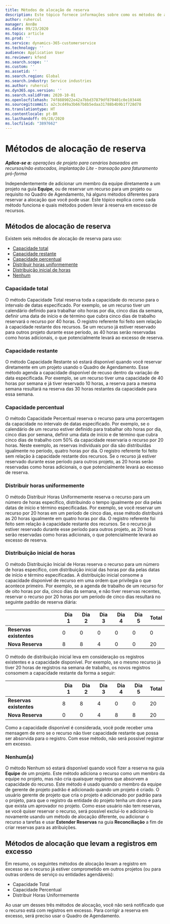 ```yaml
---
title: Métodos de alocação de reserva
description: Este tópico fornece informações sobre como os métodos de alocação de reserva funcionam no Project Operations.
author: ruhercul
manager: AnnBe
ms.date: 09/23/2020
ms.topic: article
ms.prod: ''
ms.service: dynamics-365-customerservice
ms.technology: ''
audience: Application User
ms.reviewer: kfend
ms.search.scope: ''
ms.custom: ''
ms.assetid: ''
ms.search.region: Global
ms.search.industry: Service industries
ms.author: ruhercul
ms.dyn365.ops.version: ''
ms.search.validFrom: 2020-10-01
ms.openlocfilehash: 74f8889022e42a7bbd37879df870401c0e103446
ms.sourcegitcommit: a2c3cd49a3b667b8b5edaa31788b4b9b1f728d78
ms.translationtype: HT
ms.contentlocale: pt-BR
ms.lasthandoff: 09/28/2020
ms.locfileid: "3897662"
---
```

# <a name="booking-allocation-methods"></a>Métodos de alocação de reserva

_**Aplica-se a:** operações de projeto para cenários baseados em recursos/não estocados, implantação Lite - transação para faturamento pró-forma_

Independentemente de adicionar um membro da equipe diretamente a um projeto na guia **Equipe**, ou de reservar um recurso para um projeto ou requisito no Quadro de Agendamento, há alguns métodos diferentes para reservar a alocação que você pode usar. Este tópico explica como cada método funciona e quais métodos podem levar à reserva em excesso de recursos.

## <a name="booking-allocation-methods"></a>Métodos de alocação de reserva

Existem seis métodos de alocação de reserva para uso:

- [Capacidade total](#full)
- [Capacidade restante](#remaining)
- [Capacidade percentual](#percentage)
- [Distribuir horas uniformemente](#evenly)
- [Distribuição inicial de horas](#front)
- [Nenhum](#none)

### <a name="full-capacity"></a><a name="full"></a>Capacidade total 
O método Capacidade Total reserva toda a capacidade do recurso para o intervalo de datas especificado. Por exemplo, se um recurso tiver um calendário definido para trabalhar oito horas por dia, cinco dias da semana, definir uma data de início e de término que cubra cinco dias de trabalho reservará o recurso por 40 horas. O registro referente foi feito sem relação à capacidade restante dos recursos. Se um recurso já estiver reservado para outros projeto durante esse período, as 40 horas serão reservadas como horas adicionais, o que potencialmente levará ao excesso de reserva.

### <a name="remaining-capacity"></a><a name="remaining"></a>Capacidade restante
O método Capacidade Restante só estará disponível quando você reservar diretamente em um projeto usando o Quadro de Agendamento. Esse método agenda a capacidade disponível de recuso dentro da variação de data especificada. Por exemplo, se um recurso tiver uma capacidade de 40 horas por semana e já tiver reservado 10 horas, a reserva para a mesma semana resultará na reserva das 30 horas restantes da capacidade para essa semana.

### <a name="percentage-capacity"></a><a name="percentage"></a>Capacidade percentual
O método Capacidade Percentual reserva o recurso para uma porcentagem da capacidade no intervalo de datas especificado. Por exemplo, se o calendário de um recurso estiver definido para trabalhar oito horas por dia, cinco dias por semana, definir uma data de início e de término que cubra cinco dias de trabalho com 50% da capacidade reservaria o recurso por 20 horas. Neste exemplo, as reservas individuais por dia são distribuídas igualmente no período, quatro horas por dia. O registro referente foi feito sem relação à capacidade restante dos recursos. Se o recurso já estiver reservado durante esse período para outros projeto, as 20 horas serão reservadas como horas adicionais, o que potencialmente levará ao excesso de reserva.

### <a name="evenly-distribute-hours"></a><a name="evenly"></a>Distribuir horas uniformemente
O método Distribuir Horas Uniformemente reserva o recurso para um número de horas específico, distribuindo o tempo igualmente por dia pelas datas de início e término especificadas. Por exemplo, se você reservar um recurso por 20 horas em um período de cinco dias, esse método distribuirá as 20 horas igualmente em quatro horas por dia. O registro referente foi feito sem relação à capacidade restante dos recursos. Se o recurso já estiver reservado durante esse período para outros projeto, as 20 horas serão reservadas como horas adicionais, o que potencialmente levará ao excesso de reserva.

### <a name="front-load-hours"></a><a name="front"></a>Distribuição inicial de horas
O método Distribuição Inicial de Horas reserva o recurso para um número de horas específico, com distribuição inicial das horas por dia pelas datas de início e término especificadas. A distribuição inicial consome a capacidade disponível de recurso em uma ordem que privilegia o que acontece primeiro. Por exemplo, se a agenda de trabalho de um recurso for de oito horas por dia, cinco dias da semana, e não tiver reservas recentes, reservar o recurso por 20 horas por um período de cinco dias resultará no seguinte padrão de reserva diária: 

|                           |    Dia 1    |    Dia 2    |    Dia 3    |    Dia 4    |    Dia 5    |    Total    |
|---------------------------|-------------|-------------|-------------|-------------|-------------|-------------|
|    **Reservas existentes**    |    0        |    0        |    0        |    0        |    0        |    0        |
|    **Nova Reserva**          |    8        |    8        |    4        |    0        |    0        |    20       |

O método de distribuição inicial leva em consideração os registros existentes e a capacidade disponível. Por exemplo, se o mesmo recurso já tiver 20 horas de registros na semana de trabalho, os novos registros consomem a capacidade restante da forma a seguir:

|                     | Dia 1 | Dia 2 | Dia 3 | Dia 4 | Dia 5 | Total |
|---------------------|-------|-------|-------|-------|-------|-------|
| **Reservas existentes** | 8     | 8     | 4     | 0     | 0     | 20    |
| **Nova Reserva**       | 0     | 0     | 4     | 8     | 8     | 20    |

Como a capacidade disponível é considerada, você pode receber uma mensagem de erro se o recurso não tiver capacidade restante que possa ser absorvida para o registro. Com esse método, não será possível registrar em excesso.

### <a name="none"></a><a name="none"></a>Nenhum(a)
O método Nenhum só estará disponível quando você fizer a reserva na guia **Equipe** de um projeto. Este método adiciona o recurso como um membro da equipe no projeto, mas não cria quaisquer registros que absorvem a capacidade do recurso. Este método é usado quando o membro da equipe de gerente de projeto padrão é adicionado quando um projeto é criado. O usuário gerente de projeto que cria o projeto é adicionado por padrão para o projeto, para que o registro da entidade do projeto tenha um dono e para que exista um aprovador no projeto. Como esse usuário não tem reservas, se você quiser reservar o recurso, será possível excluí-lo e adicioná-lo novamente usando um método de alocação diferente, ou adicionar o recurso a tarefas e usar **Estender Reservas** na guia **Reconciliação** a fim de criar reservas para as atribuições.

## <a name="allocation-methods-that-lead-to-overbooking"></a>Métodos de alocação que levam a registros em excesso
Em resumo, os seguintes métodos de alocação levam a registro em excesso se o recurso já estiver comprometido em outros projetos (ou para outras ordens de serviço ou entidades agendáveis):

- Capacidade Total
- Capacidade Percentual
- Distribuir Horas Uniformemente

Ao usar um desses três métodos de alocação, você não será notificado que o recurso está com registros em excesso. Para corrigir a reserva em excesso, será preciso usar o Quadro de Agendamento.
